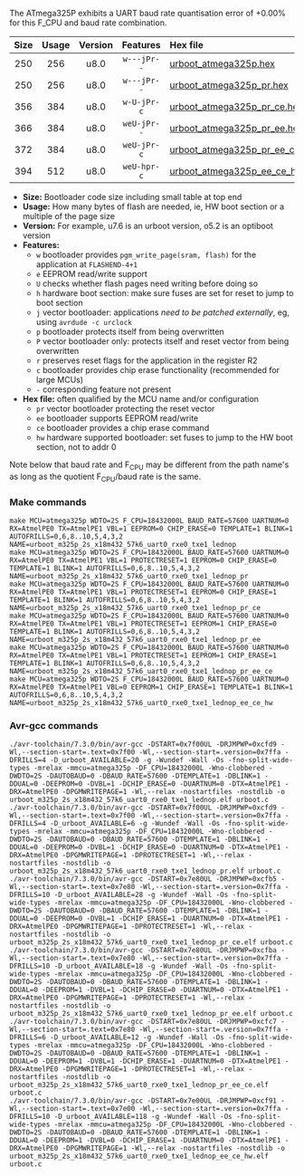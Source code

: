 The ATmega325P exhibits a UART baud rate quantisation error of +0.00% for this F_CPU and baud rate combination.

|Size|Usage|Version|Features|Hex file|
|:-:|:-:|:-:|:-:|:--|
|250|256|u8.0|`w---jPr--`|[urboot_atmega325p.hex](https://raw.githubusercontent.com/stefanrueger/urboot.hex/main/cores/megacore/atmega325p/watchdog_2_s/external_oscillator/9216000_hz/28800_baud/uart0_rxe0_txe1/lednop/urboot_atmega325p.hex)|
|250|256|u8.0|`w---jPr--`|[urboot_atmega325p_pr.hex](https://raw.githubusercontent.com/stefanrueger/urboot.hex/main/cores/megacore/atmega325p/watchdog_2_s/external_oscillator/9216000_hz/28800_baud/uart0_rxe0_txe1/lednop/urboot_atmega325p_pr.hex)|
|356|384|u8.0|`w-U-jPr-c`|[urboot_atmega325p_pr_ce.hex](https://raw.githubusercontent.com/stefanrueger/urboot.hex/main/cores/megacore/atmega325p/watchdog_2_s/external_oscillator/9216000_hz/28800_baud/uart0_rxe0_txe1/lednop/urboot_atmega325p_pr_ce.hex)|
|366|384|u8.0|`weU-jPr--`|[urboot_atmega325p_pr_ee.hex](https://raw.githubusercontent.com/stefanrueger/urboot.hex/main/cores/megacore/atmega325p/watchdog_2_s/external_oscillator/9216000_hz/28800_baud/uart0_rxe0_txe1/lednop/urboot_atmega325p_pr_ee.hex)|
|372|384|u8.0|`weU-jPr-c`|[urboot_atmega325p_pr_ee_ce.hex](https://raw.githubusercontent.com/stefanrueger/urboot.hex/main/cores/megacore/atmega325p/watchdog_2_s/external_oscillator/9216000_hz/28800_baud/uart0_rxe0_txe1/lednop/urboot_atmega325p_pr_ee_ce.hex)|
|394|512|u8.0|`weU-hpr-c`|[urboot_atmega325p_ee_ce_hw.hex](https://raw.githubusercontent.com/stefanrueger/urboot.hex/main/cores/megacore/atmega325p/watchdog_2_s/external_oscillator/9216000_hz/28800_baud/uart0_rxe0_txe1/lednop/urboot_atmega325p_ee_ce_hw.hex)|

- **Size:** Bootloader code size including small table at top end
- **Usage:** How many bytes of flash are needed, ie, HW boot section or a multiple of the page size
- **Version:** For example, u7.6 is an urboot version, o5.2 is an optiboot version
- **Features:**
  + `w` bootloader provides `pgm_write_page(sram, flash)` for the application at `FLASHEND-4+1`
  + `e` EEPROM read/write support
  + `U` checks whether flash pages need writing before doing so
  + `h` hardware boot section: make sure fuses are set for reset to jump to boot section
  + `j` vector bootloader: applications *need to be patched externally*, eg, using `avrdude -c urclock`
  + `p` bootloader protects itself from being overwritten
  + `P` vector bootloader only: protects itself and reset vector from being overwritten
  + `r` preserves reset flags for the application in the register R2
  + `c` bootloader provides chip erase functionality (recommended for large MCUs)
  + `-` corresponding feature not present
- **Hex file:** often qualified by the MCU name and/or configuration
  + `pr` vector bootloader protecting the reset vector
  + `ee` bootloader supports EEPROM read/write
  + `ce` bootloader provides a chip erase command
  + `hw` hardware supported bootloader: set fuses to jump to the HW boot section, not to addr 0


Note below that baud rate and F<sub>CPU</sub> may be different from the path name's as long as the quotient F<sub>CPU</sub>/baud rate is the same.

### Make commands
```
make MCU=atmega325p WDTO=2S F_CPU=18432000L BAUD_RATE=57600 UARTNUM=0 RX=AtmelPE0 TX=AtmelPE1 VBL=1 EEPROM=0 CHIP_ERASE=0 TEMPLATE=1 BLINK=1 AUTOFRILLS=0,6,8..10,5,4,3,2 NAME=urboot_m325p_2s_x18m432_57k6_uart0_rxe0_txe1_lednop
make MCU=atmega325p WDTO=2S F_CPU=18432000L BAUD_RATE=57600 UARTNUM=0 RX=AtmelPE0 TX=AtmelPE1 VBL=1 PROTECTRESET=1 EEPROM=0 CHIP_ERASE=0 TEMPLATE=1 BLINK=1 AUTOFRILLS=0,6,8..10,5,4,3,2 NAME=urboot_m325p_2s_x18m432_57k6_uart0_rxe0_txe1_lednop_pr
make MCU=atmega325p WDTO=2S F_CPU=18432000L BAUD_RATE=57600 UARTNUM=0 RX=AtmelPE0 TX=AtmelPE1 VBL=1 PROTECTRESET=1 EEPROM=0 CHIP_ERASE=1 TEMPLATE=1 BLINK=1 AUTOFRILLS=0,6,8..10,5,4,3,2 NAME=urboot_m325p_2s_x18m432_57k6_uart0_rxe0_txe1_lednop_pr_ce
make MCU=atmega325p WDTO=2S F_CPU=18432000L BAUD_RATE=57600 UARTNUM=0 RX=AtmelPE0 TX=AtmelPE1 VBL=1 PROTECTRESET=1 EEPROM=1 CHIP_ERASE=0 TEMPLATE=1 BLINK=1 AUTOFRILLS=0,6,8..10,5,4,3,2 NAME=urboot_m325p_2s_x18m432_57k6_uart0_rxe0_txe1_lednop_pr_ee
make MCU=atmega325p WDTO=2S F_CPU=18432000L BAUD_RATE=57600 UARTNUM=0 RX=AtmelPE0 TX=AtmelPE1 VBL=1 PROTECTRESET=1 EEPROM=1 CHIP_ERASE=1 TEMPLATE=1 BLINK=1 AUTOFRILLS=0,6,8..10,5,4,3,2 NAME=urboot_m325p_2s_x18m432_57k6_uart0_rxe0_txe1_lednop_pr_ee_ce
make MCU=atmega325p WDTO=2S F_CPU=18432000L BAUD_RATE=57600 UARTNUM=0 RX=AtmelPE0 TX=AtmelPE1 VBL=0 EEPROM=1 CHIP_ERASE=1 TEMPLATE=1 BLINK=1 AUTOFRILLS=0,6,8..10,5,4,3,2 NAME=urboot_m325p_2s_x18m432_57k6_uart0_rxe0_txe1_lednop_ee_ce_hw
```

### Avr-gcc commands
```
./avr-toolchain/7.3.0/bin/avr-gcc -DSTART=0x7f00UL -DRJMPWP=0xcfd9 -Wl,--section-start=.text=0x7f00 -Wl,--section-start=.version=0x7ffa -DFRILLS=4 -D_urboot_AVAILABLE=20 -g -Wundef -Wall -Os -fno-split-wide-types -mrelax -mmcu=atmega325p -DF_CPU=18432000L -Wno-clobbered -DWDTO=2S -DAUTOBAUD=0 -DBAUD_RATE=57600 -DTEMPLATE=1 -DBLINK=1 -DDUAL=0 -DEEPROM=0 -DVBL=1 -DCHIP_ERASE=0 -DUARTNUM=0 -DTX=AtmelPE1 -DRX=AtmelPE0 -DPGMWRITEPAGE=1 -Wl,--relax -nostartfiles -nostdlib -o urboot_m325p_2s_x18m432_57k6_uart0_rxe0_txe1_lednop.elf urboot.c
./avr-toolchain/7.3.0/bin/avr-gcc -DSTART=0x7f00UL -DRJMPWP=0xcfd9 -Wl,--section-start=.text=0x7f00 -Wl,--section-start=.version=0x7ffa -DFRILLS=4 -D_urboot_AVAILABLE=6 -g -Wundef -Wall -Os -fno-split-wide-types -mrelax -mmcu=atmega325p -DF_CPU=18432000L -Wno-clobbered -DWDTO=2S -DAUTOBAUD=0 -DBAUD_RATE=57600 -DTEMPLATE=1 -DBLINK=1 -DDUAL=0 -DEEPROM=0 -DVBL=1 -DCHIP_ERASE=0 -DUARTNUM=0 -DTX=AtmelPE1 -DRX=AtmelPE0 -DPGMWRITEPAGE=1 -DPROTECTRESET=1 -Wl,--relax -nostartfiles -nostdlib -o urboot_m325p_2s_x18m432_57k6_uart0_rxe0_txe1_lednop_pr.elf urboot.c
./avr-toolchain/7.3.0/bin/avr-gcc -DSTART=0x7e80UL -DRJMPWP=0xcfb5 -Wl,--section-start=.text=0x7e80 -Wl,--section-start=.version=0x7ffa -DFRILLS=10 -D_urboot_AVAILABLE=28 -g -Wundef -Wall -Os -fno-split-wide-types -mrelax -mmcu=atmega325p -DF_CPU=18432000L -Wno-clobbered -DWDTO=2S -DAUTOBAUD=0 -DBAUD_RATE=57600 -DTEMPLATE=1 -DBLINK=1 -DDUAL=0 -DEEPROM=0 -DVBL=1 -DCHIP_ERASE=1 -DUARTNUM=0 -DTX=AtmelPE1 -DRX=AtmelPE0 -DPGMWRITEPAGE=1 -DPROTECTRESET=1 -Wl,--relax -nostartfiles -nostdlib -o urboot_m325p_2s_x18m432_57k6_uart0_rxe0_txe1_lednop_pr_ce.elf urboot.c
./avr-toolchain/7.3.0/bin/avr-gcc -DSTART=0x7e80UL -DRJMPWP=0xcfba -Wl,--section-start=.text=0x7e80 -Wl,--section-start=.version=0x7ffa -DFRILLS=10 -D_urboot_AVAILABLE=18 -g -Wundef -Wall -Os -fno-split-wide-types -mrelax -mmcu=atmega325p -DF_CPU=18432000L -Wno-clobbered -DWDTO=2S -DAUTOBAUD=0 -DBAUD_RATE=57600 -DTEMPLATE=1 -DBLINK=1 -DDUAL=0 -DEEPROM=1 -DVBL=1 -DCHIP_ERASE=0 -DUARTNUM=0 -DTX=AtmelPE1 -DRX=AtmelPE0 -DPGMWRITEPAGE=1 -DPROTECTRESET=1 -Wl,--relax -nostartfiles -nostdlib -o urboot_m325p_2s_x18m432_57k6_uart0_rxe0_txe1_lednop_pr_ee.elf urboot.c
./avr-toolchain/7.3.0/bin/avr-gcc -DSTART=0x7e80UL -DRJMPWP=0xcfc7 -Wl,--section-start=.text=0x7e80 -Wl,--section-start=.version=0x7ffa -DFRILLS=6 -D_urboot_AVAILABLE=12 -g -Wundef -Wall -Os -fno-split-wide-types -mrelax -mmcu=atmega325p -DF_CPU=18432000L -Wno-clobbered -DWDTO=2S -DAUTOBAUD=0 -DBAUD_RATE=57600 -DTEMPLATE=1 -DBLINK=1 -DDUAL=0 -DEEPROM=1 -DVBL=1 -DCHIP_ERASE=1 -DUARTNUM=0 -DTX=AtmelPE1 -DRX=AtmelPE0 -DPGMWRITEPAGE=1 -DPROTECTRESET=1 -Wl,--relax -nostartfiles -nostdlib -o urboot_m325p_2s_x18m432_57k6_uart0_rxe0_txe1_lednop_pr_ee_ce.elf urboot.c
./avr-toolchain/7.3.0/bin/avr-gcc -DSTART=0x7e00UL -DRJMPWP=0xcf91 -Wl,--section-start=.text=0x7e00 -Wl,--section-start=.version=0x7ffa -DFRILLS=10 -D_urboot_AVAILABLE=118 -g -Wundef -Wall -Os -fno-split-wide-types -mrelax -mmcu=atmega325p -DF_CPU=18432000L -Wno-clobbered -DWDTO=2S -DAUTOBAUD=0 -DBAUD_RATE=57600 -DTEMPLATE=1 -DBLINK=1 -DDUAL=0 -DEEPROM=1 -DVBL=0 -DCHIP_ERASE=1 -DUARTNUM=0 -DTX=AtmelPE1 -DRX=AtmelPE0 -DPGMWRITEPAGE=1 -Wl,--relax -nostartfiles -nostdlib -o urboot_m325p_2s_x18m432_57k6_uart0_rxe0_txe1_lednop_ee_ce_hw.elf urboot.c
```

